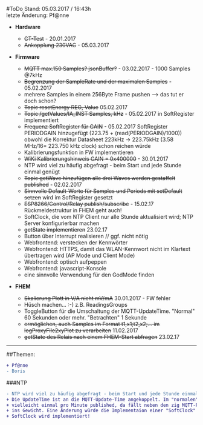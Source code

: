 #ToDo
Stand: 05.03.2017 / 16:43h  
letzte Änderung: Pf@nne

- **Hardware**
  - ~~CT-Test~~ - 20.01.2017
  - ~~Ankopplung 230VAC~~ - 05.03.2017
  
- **Firmware**
  - ~~MQTT max.150 Samples? jsonBuffer?~~ - 03.02.2017 - 1000 Samples @7kHz
  - ~~Begrenzung der SampleRate und der maximalen Samples~~ - 05.02.2017
  - mehrere Samples in einem 256Byte Frame pushen  --> das tut er doch schon?
  - ~~Topic resetEnergy REG, Value~~ 05.02.2017
  - ~~Topic /getValues/IA_INST Samples, kHz~~ - 05.02.2017 in SoftRegister implementiert
  - ~~Frequenz SoftRegister für GAIN~~ - 05.02.2017 SoftRegister PERIODGAIN hinzugefügt (223.75 + (read(PERIODGAIN)/1000)) obwohl die Korrektur Datasheet 223kHz -> 223.75kHz (3.58 MHz/16= 223.750 kHz clock) schon reichen würde
  - Kalibrierungsfunktion in FW implementieren
  - ~~WiKi Kalibrierungshinweis GAIN = 0x400000~~ - 30.01.2017
  - NTP wird viel zu häufig abgefragt - beim Start und jede Stunde einmal genügt
  - ~~Topic getWave hinzufügen alle drei Waves werden gestaffelt published~~ - 02.02.2017
  - ~~Sinnvolle Default-Werte für Samples und Periods mit setDefault setzen~~ wird im SoftRegister gesetzt
  - ~~ESP8266/Control/Relay publish/subscribe~~ - 15.02.17 Rückmeldestruktur in FHEM geht auch!
  - SoftClock, die vom NTP Client nur alle Stunde aktualisiert wird; NTP Server konfigurierbar machen
  - ~~getState implementieren~~ 23.02.17 
  - Button über Interrupt realisieren // ggf. nicht nötig
  - Webfrontend: verstecken der Kennwörter
  - Webfrontend: HTTPS, damit das WLAN-Kennwort nicht im Klartext übertragen wird (AP Mode und Client Mode)
  - Webfrontend: optisch aufpeppen
  - Webfrontend: javascript-Konsole
  - eine sinnvolle Verwendung für den GodMode finden
   

- **FHEM**
  - ~~Skalierung Plott in V/A nicht mV/mA~~ 30.01.2017 - FW fehler
  - Hüsch machen... :-)  z.B. ReadingsGroups
  - ToggleButton für die Umschaltung der MQTT-UpdateTime. "Normal" 60 Sekunden oder mehr. "Betrachten" 1 Sekunde
  - ~~ermöglichen, auch Samples im Format t1,x1;t2,x2;... im logProxyFile2xyPlot zu verarbeiten~~ 11.02.2017
  - ~~getState des Relais nach einem FHEM-Start abfragen~~ 23.02.17
  
***
##Themen:
```diff
+ Pf@nne
- Boris
```
  
###NTP
```diff
- NTP wird viel zu häufig abgefragt - beim Start und jede Stunde einmal genügt
+ Die UpdateTime ist an die MQTT-Update-Time angekoppelt. Im "normalen" Betrieb werden die Messwerte 
+ vielleicht einmal pro Minute published, da fällt neben den zig MQTT-Paketen das NTP-Paket nicht 
+ ins Gewicht. Eine Änderung würde die Implementaion einer "SoftClock" nach sich ziehen. 
+ SoftClock wird implementiert!
```
